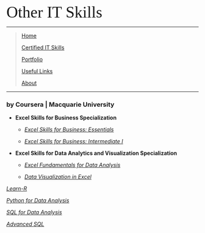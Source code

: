 <span style="font-family:Papyrus; font-size:3em;">Other IT Skills</span>

---

> [Home](index.md)
> 
> [Certified IT Skills](certified_skills.md)
>
> [Portfolio](portfolio.md)
> 
> [Useful Links](links.md)
> 
> [About](about.md)

---

### by Coursera | Macquarie University

* **Excel Skills for Business Specialization**

  * <i>[Excel Skills for Business: Essentials]()</i>

  * <i>[Excel Skills for Business: Intermediate I]()</i>
  
* **Excel Skills for Data Analytics and Visualization Specialization**

  * <i>[Excel Fundamentals for Data Analysis](https://github.com/mbhagwan/mbhagwan.github.io/blob/main/excel_fundamentals_for_data_analysis.md)</i>
  
  * <i>[Data Visualization in Excel](https://github.com/mbhagwan/Data-Visualization-in-Excel)</i>

_[Learn-R](https://github.com/mbhagwan/Learn-R)_

_[Python for Data Analysis](https://github.com/mbhagwan/Python-for-Data-Analysis)_

_[SQL for Data Analysis](https://github.com/mbhagwan/SQL-for-Data-Analysis)_

_[Advanced SQL](https://github.com/mbhagwan/Advanced-PostgreSQL)_
